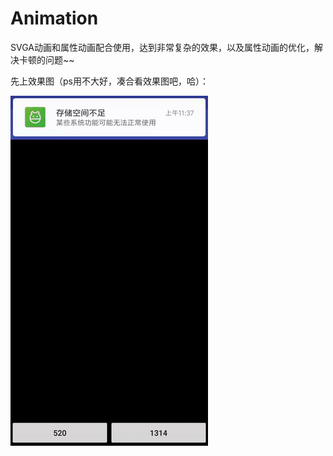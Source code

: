 ﻿# Animation
SVGA动画和属性动画配合使用，达到非常复杂的效果，以及属性动画的优化，解决卡顿的问题~~

先上效果图（ps用不大好，凑合看效果图吧，哈）：

![1](https://github.com/wuqingsen/Plan/blob/master/%E6%95%88%E6%9E%9C%E5%9B%BE/%E5%B1%9E%E6%80%A7%E5%8A%A8%E7%94%BB%E4%BC%98%E5%8C%96.gif) 
